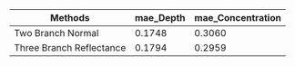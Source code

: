 | Methods | mae_Depth | mae_Concentration |
|----------|----------|----------|
| Two Branch Normal    | 0.1748   | 0.3060   |
| Three Branch Reflectance    | 0.1794   | 0.2959   |